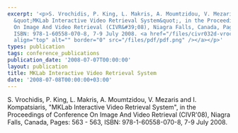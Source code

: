```yaml
---
excerpt: '<p>S. Vrochidis, P. King, L. Makris, A. Moumtzidou, V. Mezaris and I. Kompatsiaris,
  &quot;MKLab Interactive Video Retrieval System&quot;, in the Proceedings of Conference
  On Image And Video Retrieval (CIVR&#39;08), Niagra Falls, Canada, Pages: 563 - 563,
  ISBN: 978-1-60558-070-8, 7-9 July 2008. <a href="/files/civr032d-vrochidis.pdf"><img
  align="top" alt="" border="0" src="/files/pdf/pdf.png" /></a></p>'
types: publication
tags: conference_publications
publication_date: '2008-07-07T00:00:00'
layout: publication
title: MKLab Interactive Video Retrieval System
date: '2008-07-08T00:00:00+03:00'
---
```

<p>S. Vrochidis, P. King, L. Makris, A. Moumtzidou, V. Mezaris and I. Kompatsiaris, &quot;MKLab Interactive Video Retrieval System&quot;, in the Proceedings of Conference On Image And Video Retrieval (CIVR&#39;08), Niagra Falls, Canada, Pages: 563 - 563, ISBN: 978-1-60558-070-8, 7-9 July 2008. <a href="/files/civr032d-vrochidis.pdf"><img align="top" alt="" border="0" src="/files/pdf/pdf.png" /></a></p>
